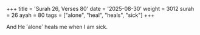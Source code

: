 +++
title = 'Surah 26, Verses 80'
date = '2025-08-30'
weight = 3012
surah = 26
ayah = 80
tags = ["alone", "heal", "heals", "sick"]
+++

And He ˹alone˺ heals me when I am sick.